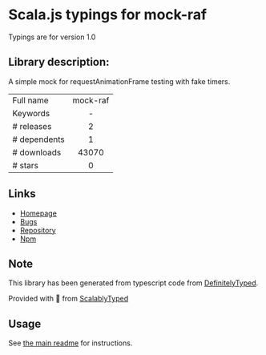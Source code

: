 
# Scala.js typings for mock-raf

Typings are for version 1.0

## Library description:
A simple mock for requestAnimationFrame testing with fake timers.

|                    |                 |
| ------------------ | :-------------: |
| Full name          | mock-raf |
| Keywords           | - |
| # releases         | 2 |
| # dependents       | 1 |
| # downloads        | 43070 |
| # stars            | 0 |

## Links
- [Homepage](https://github.com/FormidableLabs/mock-raf#readme)
- [Bugs](https://github.com/FormidableLabs/mock-raf/issues)
- [Repository](https://github.com/FormidableLabs/mock-raf)
- [Npm](https://www.npmjs.com/package/mock-raf)
    


## Note
This library has been generated from typescript code from [DefinitelyTyped](https://definitelytyped.org).

Provided with :purple_heart: from [ScalablyTyped](https://github.com/oyvindberg/ScalablyTyped)

## Usage
See [the main readme](../../readme.md) for instructions.


